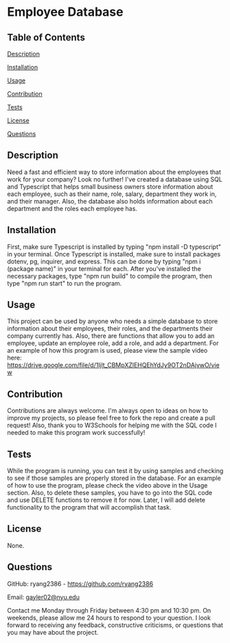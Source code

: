 # Employee Database

## Table of Contents

[Description](#Description)

[Installation](#Installation)

[Usage](#Usage)

[Contribution](#Contribution)

[Tests](#Tests)

[License](#License)

[Questions](#Questions)


## Description
Need a fast and efficient way to store information about the employees that work for your company? Look no further! I've created a database using SQL and Typescript that helps small business owners store information about each employee, such as their name, role, salary, department they work in, and their manager. Also, the database also holds information about each department and the roles each employee has.

 ## Installation
First, make sure Typescript is installed by typing "npm install -D typescript" in your terminal. Once Typescript is installed, make sure to install packages dotenv, pg, inquirer, and express. This can be done by typing "npm i (package name)" in your terminal for each. After you've installed the necessary packages, type "npm run build" to compile the program, then type "npm run start" to run the program.

 ## Usage
This project can be used by anyone who needs a simple database to store information about their employees, their roles, and the departments their company currently has. Also, there are functions that allow you to add an employee, update an employee role, add a role, and add a department. For an example of how this program is used, please view the sample video here: https://drive.google.com/file/d/1ljlt_CBMpXZlEHQEhYdJy9OT2nDAjvwO/view

 ## Contribution
 Contributions are always welcome. I'm always open to ideas on how to improve my projects, so please feel free to fork the repo and create a pull request! Also, thank you to W3Schools for helping me with the SQL code I needed to make this program work successfully!

 ## Tests
 While the program is running, you can test it by using samples and checking to see if those samples are properly stored in the database. For an example of how to use the program, please check the video above in the Usage section. Also, to delete these samples, you have to go into the SQL code and use DELETE functions to remove it for now. Later, I will add delete functionality to the program that will accomplish that task.

## License
 None.

 ## Questions
 GitHub: ryang2386 - https://github.com/ryang2386

 Email: gayler02@nyu.edu

 Contact me Monday through Friday between 4:30 pm and 10:30 pm. On weekends, please allow me 24 hours to respond to your question. I look forward to receiving any feedback, constructive criticisms, or questions that you may have about the project.

